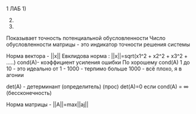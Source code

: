 1 ЛАБ
1)

2)

3)
Показывает точность потенциальной обусловленности 
Число обусловленности матрицы - это индикатор точности решения системы

Норма вектора - ||x||
Евклидова норма : ||x||=sqrt(x1^2 + x2^2 + x3^2 + .....)
cond(A)- коэффициент усиления ошибки 
По хорошему cond(A) 1 до 10 - это идеально
от 1 - 1000 - терпимо
больше 1000 - всё плохо, я в агонии

det(A) - детерминант (определитель) (прос)
det(A)=0    если    cond(A) = ∞ (бессконечность) 

Норма матрицы - ||A||=max||aj||
